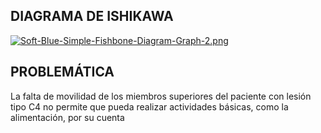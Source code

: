 ## DIAGRAMA DE ISHIKAWA
[![Soft-Blue-Simple-Fishbone-Diagram-Graph-2.png](https://i.postimg.cc/KvvXmtVh/Soft-Blue-Simple-Fishbone-Diagram-Graph-2.png)](https://postimg.cc/rzbZJRMf)
## PROBLEMÁTICA
La falta de movilidad de los miembros superiores del paciente con lesión tipo C4 no permite que pueda realizar actividades básicas, como la alimentación, por su cuenta
